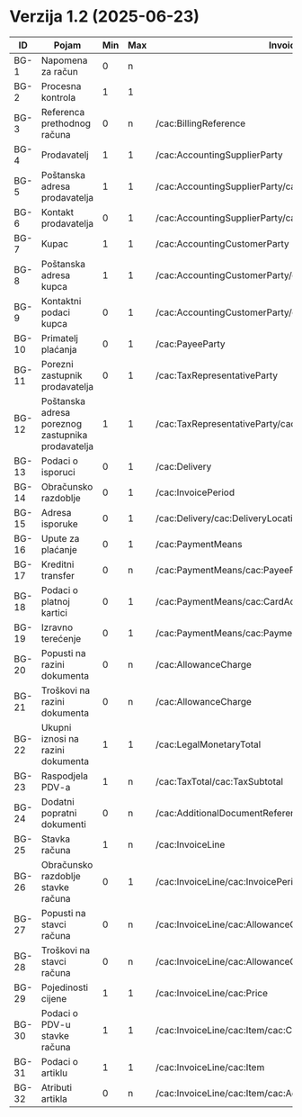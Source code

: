 # Verzija 1.2 (2025-06-23)

| ID    | Pojam                                             | Min | Max | Invoice                                                  | CreditNote                                               |
|-------|---------------------------------------------------|-----|-----|----------------------------------------------------------|----------------------------------------------------------|
| BG-1  | Napomena za račun                                 | 0   | n   |                                                          |                                                          |
| BG-2  | Procesna kontrola                                 | 1   | 1   |                                                          |                                                          |
| BG-3  | Referenca prethodnog računa                       | 0   | n   | /cac:BillingReference                                    | /cac:BillingReference                                    |
| BG-4  | Prodavatelj                                       | 1   | 1   | /cac:AccountingSupplierParty                             | /cac:AccountingSupplierParty                             |
| BG-5  | Poštanska adresa prodavatelja                     | 1   | 1   | /cac:AccountingSupplierParty/cac:Party/cac:PostalAddress | /cac:AccountingSupplierParty/cac:Party/cac:PostalAddress |
| BG-6  | Kontakt prodavatelja                              | 0   | 1   | /cac:AccountingSupplierParty/cac:Party/cac:Contact       | /cac:AccountingSupplierParty/cac:Party/cac:Contact       |
| BG-7  | Kupac                                             | 1   | 1   | /cac:AccountingCustomerParty                             | /cac:AccountingCustomerParty                             |
| BG-8  | Poštanska adresa kupca                            | 1   | 1   | /cac:AccountingCustomerParty/cac:Party/cac:PostalAddress | /cac:AccountingCustomerParty/cac:Party/cac:PostalAddress |
| BG-9  | Kontaktni podaci kupca                            | 0   | 1   | /cac:AccountingCustomerParty/cac:Party/cac:Contact       | /cac:AccountingCustomerParty/cac:Party/cac:Contact       |
| BG-10 | Primatelj plaćanja                                | 0   | 1   | /cac:PayeeParty                                          | /cac:PayeeParty                                          |
| BG-11 | Porezni zastupnik prodavatelja                    | 0   | 1   | /cac:TaxRepresentativeParty                              | /cac:TaxRepresentativeParty                              |
| BG-12 | Poštanska adresa poreznog zastupnika prodavatelja | 1   | 1   | /cac:TaxRepresentativeParty/cac:PostalAddress            | /cac:TaxRepresentativeParty/cac:PostalAddress            |
| BG-13 | Podaci o isporuci                                 | 0   | 1   | /cac:Delivery                                            | /cac:Delivery                                            |
| BG-14 | Obračunsko razdoblje                              | 0   | 1   | /cac:InvoicePeriod                                       | /cac:InvoicePeriod                                       |
| BG-15 | Adresa isporuke                                   | 0   | 1   | /cac:Delivery/cac:DeliveryLocation/cac:Address           | /cac:Delivery/cac:DeliveryLocation/cac:Address           |
| BG-16 | Upute za plaćanje                                 | 0   | 1   | /cac:PaymentMeans                                        | /cac:PaymentMeans                                        |
| BG-17 | Kreditni transfer                                 | 0   | n   | /cac:PaymentMeans/cac:PayeeFinancialAccount              | /cac:PaymentMeans/cac:PayeeFinancialAccount              |
| BG-18 | Podaci o platnoj kartici                          | 0   | 1   | /cac:PaymentMeans/cac:CardAccount                        | /cac:PaymentMeans/cac:CardAccount                        |
| BG-19 | Izravno terećenje                                 | 0   | 1   | /cac:PaymentMeans/cac:PaymentMandate                     | /cac:PaymentMeans/cac:PaymentMandate                     |
| BG-20 | Popusti na razini dokumenta                       | 0   | n   | /cac:AllowanceCharge                                     | /cac:AllowanceCharge                                     |
| BG-21 | Troškovi na razini dokumenta                      | 0   | n   | /cac:AllowanceCharge                                     | /cac:AllowanceCharge                                     |
| BG-22 | Ukupni iznosi na razini dokumenta                 | 1   | 1   | /cac:LegalMonetaryTotal                                  | /cac:LegalMonetaryTotal                                  |
| BG-23 | Raspodjela PDV-a                                  | 1   | n   | /cac:TaxTotal/cac:TaxSubtotal                            | /cac:TaxTotal/cac:TaxSubtotal                            |
| BG-24 | Dodatni popratni dokumenti                        | 0   | n   | /cac:AdditionalDocumentReference                         | /cac:AdditionalDocumentReference                         |
| BG-25 | Stavka računa                                     | 1   | n   | /cac:InvoiceLine                                         | /cac:CreditNoteLine                                      |
| BG-26 | Obračunsko razdoblje stavke računa                | 0   | 1   | /cac:InvoiceLine/cac:InvoicePeriod                       | /cac:CreditNoteLine/cac:InvoicePeriod                    |
| BG-27 | Popusti na stavci računa                          | 0   | n   | /cac:InvoiceLine/cac:AllowanceCharge                     | /cac:CreditNoteLine/cac:AllowanceCharge                  |
| BG-28 | Troškovi na stavci računa                         | 0   | n   | /cac:InvoiceLine/cac:AllowanceCharge                     | /cac:CreditNoteLine/cac:AllowanceCharge                  |
| BG-29 | Pojedinosti cijene                                | 1   | 1   | /cac:InvoiceLine/cac:Price                               | /cac:CreditNoteLine/cac:Price                            |
| BG-30 | Podaci o PDV-u stavke računa                      | 1   | 1   | /cac:InvoiceLine/cac:Item/cac:ClassifiedTaxCategory      | /cac:CreditNoteLine/cac:Item/cac:ClassifiedTaxCategory   |
| BG-31 | Podaci o artiklu                                  | 1   | 1   | /cac:InvoiceLine/cac:Item                                | /cac:CreditNoteLine/cac:Item                             |
| BG-32 | Atributi artikla                                  | 0   | n   | /cac:InvoiceLine/cac:Item/cac:AdditionalItemProperty     | /cac:CreditNoteLine/cac:Item/cac:AdditionalItemProperty  |
